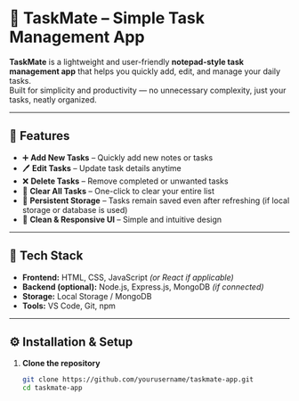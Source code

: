 # 📝 TaskMate – Simple Task Management App

**TaskMate** is a lightweight and user-friendly **notepad-style task management app** that helps you quickly add, edit, and manage your daily tasks.  
Built for simplicity and productivity — no unnecessary complexity, just your tasks, neatly organized.

---

## 🚀 Features

- ➕ **Add New Tasks** – Quickly add new notes or tasks  
- 🖊️ **Edit Tasks** – Update task details anytime  
- ❌ **Delete Tasks** – Remove completed or unwanted tasks  
- 🧹 **Clear All Tasks** – One-click to clear your entire list  
- 💾 **Persistent Storage** – Tasks remain saved even after refreshing (if local storage or database is used)  
- 🎨 **Clean & Responsive UI** – Simple and intuitive design  

---

## 🧰 Tech Stack

- **Frontend:** HTML, CSS, JavaScript *(or React if applicable)*  
- **Backend (optional):** Node.js, Express.js, MongoDB *(if connected)*  
- **Storage:** Local Storage / MongoDB  
- **Tools:** VS Code, Git, npm  

---

## ⚙️ Installation & Setup

1. **Clone the repository**
   ```bash
   git clone https://github.com/yourusername/taskmate-app.git
   cd taskmate-app
